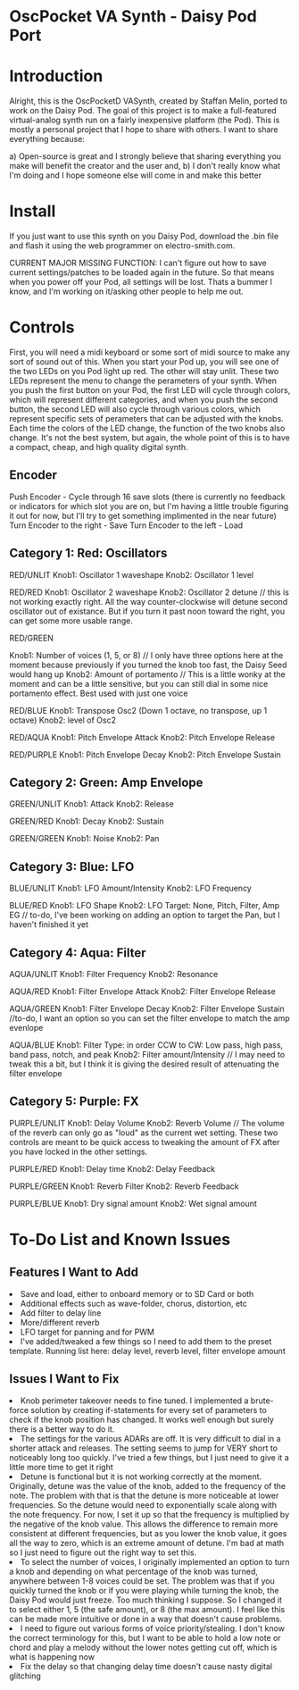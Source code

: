 # OscPocket VA Synth - Daisy Pod Port
<h1>Introduction</h1>
Alright, this is the OscPocketD VASynth, created by Staffan Melin, ported to work on the Daisy Pod. The goal of this project is to make a full-featured virtual-analog synth run on a fairly inexpensive platform (the Pod). This is mostly a personal project that I hope to share with others. I want to share everything because:

a) Open-source is great and I strongly believe that sharing everything you make will benefit the creator and the user
and, b) I don't really know what I'm doing and I hope someone else will come in and make this better

<h1>Install</h1>
If you just want to use this synth on you Daisy Pod, download the .bin file and flash it using the web programmer on electro-smith.com.

CURRENT MAJOR MISSING FUNCTION: I can't figure out how to save current settings/patches to be loaded again in the future. So that means when you power off your Pod, all settings will be lost. Thats a bummer I know, and I'm working on it/asking other people to help me out.

<h1>Controls</h1>

First, you will need a midi keyboard or some sort of midi source to make any sort of sound out of this. When you start your Pod up, you will see one of the two LEDs on you Pod light up red. The other will stay unlit. These two LEDs represent the menu to change the perameters of your synth. When you push the first button on your Pod, the first LED will cycle through colors, which will represent different categories, and when you push the second button, the second LED will also cycle through various colors, which represent specific sets of perameters that can be adjusted with the knobs. Each time the colors of the LED change, the function of the two knobs also change. It's not the best system, but again, the whole point of this is to have a compact, cheap, and high quality digital synth.

<h2>Encoder</h2>
Push Encoder - Cycle through 16 save slots (there is currently no feedback or indicators for which slot you are on, but I'm having a little trouble figuring it out for now, but I'll try to get something implimented in the near future)
Turn Encoder to the right - Save
Turn Encoder to the left - Load
<h2>Category 1: Red: Oscillators</h2>

RED/UNLIT
Knob1: Oscillator 1 waveshape
Knob2: Oscillator 1 level

RED/RED
Knob1: Oscillator 2 waveshape
Knob2: Oscillator 2 detune // this is not working exactly right. All the way counter-clockwise will detune second oscillator out of existance. But if you turn it past noon toward the right, you can get some more usable range.

RED/GREEN

Knob1: Number of voices (1, 5, or 8) // I only have three options here at the moment because previously if you turned the knob too fast, the Daisy Seed would hang up
Knob2: Amount of portamento // This is a little wonky at the moment and can be a little sensitive, but you can still dial in some nice portamento effect. Best used with just one voice

RED/BLUE
Knob1: Transpose Osc2 (Down 1 octave, no transpose, up 1 octave) 
Knob2: level of Osc2

RED/AQUA
Knob1: Pitch Envelope Attack
Knob2: Pitch Envelope Release

RED/PURPLE
Knob1: Pitch Envelope Decay
Knob2: Pitch Envelope Sustain

<h2>Category 2: Green: Amp Envelope</h2>

GREEN/UNLIT
Knob1: Attack
Knob2: Release

GREEN/RED
Knob1: Decay
Knob2: Sustain

GREEN/GREEN
Knob1: Noise
Knob2: Pan

<h2>Category 3: Blue: LFO</h2>

BLUE/UNLIT
Knob1: LFO Amount/Intensity
Knob2: LFO Frequency

BLUE/RED
Knob1: LFO Shape
Knob2: LFO Target: None, Pitch, Filter, Amp EG // to-do, I've been working on adding an option to target the Pan, but I haven't finished it yet

<h2>Category 4: Aqua: Filter</h2>

AQUA/UNLIT
Knob1: Filter Frequency
Knob2: Resonance

AQUA/RED
Knob1: Filter Envelope Attack
Knob2: Filter Envelope Release

AQUA/GREEN
Knob1: Filter Envelope Decay
Knob2: Filter Envelope Sustain //to-do, I want an option so you can set the filter envelope to match the amp evenlope

AQUA/BLUE
Knob1: Filter Type: in order CCW to CW: Low pass, high pass, band pass, notch, and peak
Knob2: Filter amount/Intensity // I may need to tweak this a bit, but I think it is giving the desired result of attenuating the filter envelope


<h2>Category 5: Purple: FX</h2>

PURPLE/UNLIT
Knob1: Delay Volume
Knob2: Reverb Volume // The volume of the reverb can only go as "loud" as the current wet setting. These two controls are meant to be quick access to tweaking the amount of FX after you have locked in the other settings. 

PURPLE/RED
Knob1: Delay time
Knob2: Delay Feedback

PURPLE/GREEN
Knob1: Reverb Filter
Knob2: Reverb Feedback

PURPLE/BLUE
Knob1: Dry signal amount
Knob2: Wet signal amount

<h1>To-Do List and Known Issues</h1>

<h2>Features I Want to Add</h2>
<li>Save and load, either to onboard memory or to SD Card or both
<li>Additional effects such as wave-folder, chorus, distortion, etc 
<li>Add filter to delay line
<li>More/different reverb
<li>LFO target for panning and for PWM
<li>I've added/tweaked a few things so I need to add them to the preset template. Running list here: delay level, reverb level, filter envelope amount 

<h2>Issues I Want to Fix</h2>
<li>Knob perimeter takeover needs to fine tuned. I implemented a brute-force solution by creating if-statements for every set of parameters to check if the knob position has changed. It works well enough but surely there is a better way to do it. 
<li>The settings for the various ADARs are off. It is very difficult to dial in a shorter attack and releases. The setting seems to jump for VERY short to noticeably long too quickly. I've tried a few things, but I just need to give it a little more time to get it right 
<li>Detune is functional but it is not working correctly at the moment. Originally, detune was the value of the knob, added to the frequency of the note. The problem with that is that the detune is more noticeable at lower frequencies. So the detune would need to exponentially scale along with the note frequency. For now,
I set it up so that the frequency is multiplied by the negative of the knob value. This allows the difference to remain more consistent at different frequencies, but as you lower the knob value, it goes all the way to zero, which is an extreme amount of detune. I'm bad at math so I just need to figure out the right way to set this. 
<li>To select the number of voices, I originally implemented an option to turn a knob and depending on what percentage of the knob was turned, anywhere between 1-8 voices could be set. The problem was that if you quickly turned the knob or if you were playing while turning the knob, the Daisy Pod would just freeze. Too much thinking I suppose. So I changed it to select either 1, 5 (the safe amount), or 8 (the max amount). I feel like this can be made more intuitive or done in a way that doesn't cause problems. 
<li>I need to figure out various forms of voice priority/stealing. I don't know the correct terminology for this, but I want to be able to hold a low note or chord and play a melody without the lower notes getting cut off, which is what is happening now
<li>Fix the delay so that changing delay time doesn't cause nasty digital glitching
